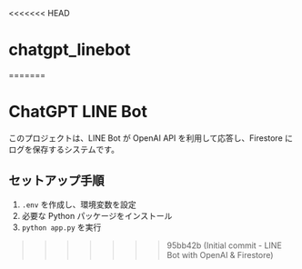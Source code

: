 <<<<<<< HEAD
# chatgpt_linebot
=======
# ChatGPT LINE Bot

このプロジェクトは、LINE Bot が OpenAI API を利用して応答し、Firestore にログを保存するシステムです。

## セットアップ手順
1. `.env` を作成し、環境変数を設定
2. 必要な Python パッケージをインストール
3. `python app.py` を実行
>>>>>>> 95bb42b (Initial commit - LINE Bot with OpenAI & Firestore)
